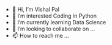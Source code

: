 - 👋 Hi, I’m Vishal Pal
- 👀 I’m interested Coding in Python
- 🌱 I’m currently learning Data Science
- 💞️ I’m looking to collaborate on ...
- 📫 How to reach me ...

<!---
Vishal Pal is a ✨ special ✨ repository because its `README.md` (this file) appears on your GitHub profile.
You can click the Preview link to take a look at your changes.
--->
